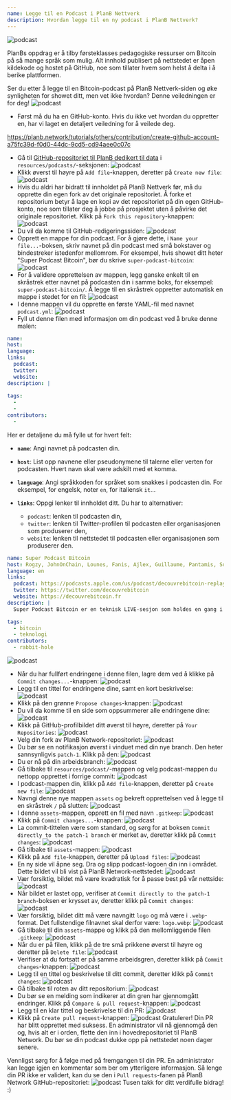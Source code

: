 ```yaml
---
name: Legge til en Podcast i PlanB Nettverk
description: Hvordan legge til en ny podcast i PlanB Nettverk?
---
```

![podcast](assets/cover.webp)

PlanBs oppdrag er å tilby førsteklasses pedagogiske ressurser om Bitcoin på så mange språk som mulig. Alt innhold publisert på nettstedet er åpen kildekode og hostet på GitHub, noe som tillater hvem som helst å delta i å berike plattformen.

Ser du etter å legge til en Bitcoin-podcast på PlanB Nettverk-siden og øke synligheten for showet ditt, men vet ikke hvordan? Denne veiledningen er for deg!
![podcast](assets/01.webp)
- Først må du ha en GitHub-konto. Hvis du ikke vet hvordan du oppretter en, har vi laget en detaljert veiledning for å veilede deg.

https://planb.network/tutorials/others/contribution/create-github-account-a75fc39d-f0d0-44dc-9cd5-cd94aee0c07c


- Gå til [GitHub-repositoriet til PlanB dedikert til data](https://github.com/DecouvreBitcoin/sovereign-university-data/tree/dev/resources/podcasts) i `resources/podcasts/`-seksjonen:
![podcast](assets/02.webp)
- Klikk øverst til høyre på `Add file`-knappen, deretter på `Create new file`:
![podcast](assets/03.webp)
- Hvis du aldri har bidratt til innholdet på PlanB Nettverk før, må du opprette din egen fork av det originale repositoriet. Å forke et repositorium betyr å lage en kopi av det repositoriet på din egen GitHub-konto, noe som tillater deg å jobbe på prosjektet uten å påvirke det originale repositoriet. Klikk på `Fork this repository`-knappen:
![podcast](assets/04.webp)
- Du vil da komme til GitHub-redigeringssiden:
![podcast](assets/05.webp)
- Opprett en mappe for din podcast. For å gjøre dette, i `Name your file...`-boksen, skriv navnet på din podcast med små bokstaver og bindestreker istedenfor mellomrom. For eksempel, hvis showet ditt heter "Super Podcast Bitcoin", bør du skrive `super-podcast-bitcoin`:
![podcast](assets/06.webp)
- For å validere opprettelsen av mappen, legg ganske enkelt til en skråstrek etter navnet på podcasten din i samme boks, for eksempel: `super-podcast-bitcoin/`. Å legge til en skråstrek oppretter automatisk en mappe i stedet for en fil:
![podcast](assets/07.webp)
- I denne mappen vil du opprette en første YAML-fil med navnet `podcast.yml`:
![podcast](assets/08.webp)
- Fyll ut denne filen med informasjon om din podcast ved å bruke denne malen:

```yaml
name: 
host: 
language: 
links:
  podcast: 
  twitter: 
  website: 
description: |
  
tags:
  - 
  - 
contributors:
  - 
```

Her er detaljene du må fylle ut for hvert felt:

- **`name`**: Angi navnet på podcasten din.
- **`host`**: List opp navnene eller pseudonymene til talerne eller verten for podcasten. Hvert navn skal være adskilt med et komma.
- **`language`**: Angi språkkoden for språket som snakkes i podcasten din. For eksempel, for engelsk, noter `en`, for italiensk `it`...

- **`links`**: Oppgi lenker til innholdet ditt. Du har to alternativer:
	- `podcast`: lenken til podcasten din,
	- `twitter`: lenken til Twitter-profilen til podcasten eller organisasjonen som produserer den,
	- `website`: lenken til nettstedet til podcasten eller organisasjonen som produserer den.
```yaml
name: Super Podcast Bitcoin
host: Rogzy, JohnOnChain, Lounes, Fanis, Ajlex, Guillaume, Pantamis, Sosthene, Loic
language: en
links:
  podcast: https://podcasts.apple.com/us/podcast/decouvrebitcoin-replay/id1693844092
  twitter: https://twitter.com/decouvrebitcoin
  website: https://decouvrebitcoin.fr
description: |
  Super Podcast Bitcoin er en teknisk LIVE-sesjon som holdes en gang i uken på Twitter for å dykke dypt inn i Bitcoin-protokollen, løsninger på lag to, og alt annet som blåser hodet av deg. Våre verter Lounes, Pantamis, Loïc og Sosthene vil svare på spørsmålene dine og tilby det mest tekniske showet om Bitcoin i verden.

tags:
  - bitcoin
  - teknologi
contributors:
  - rabbit-hole
```

![podcast](assets/09.webp)

- Når du har fullført endringene i denne filen, lagre dem ved å klikke på `Commit changes...`-knappen:
![podcast](assets/10.webp)
- Legg til en tittel for endringene dine, samt en kort beskrivelse:
![podcast](assets/11.webp)
- Klikk på den grønne `Propose changes`-knappen:
![podcast](assets/12.webp)
- Du vil da komme til en side som oppsummerer alle endringene dine:
![podcast](assets/13.webp)
- Klikk på GitHub-profilbildet ditt øverst til høyre, deretter på `Your Repositories`:
![podcast](assets/14.webp)
- Velg din fork av PlanB Network-repositoriet:
![podcast](assets/15.webp)
- Du bør se en notifikasjon øverst i vinduet med din nye branch. Den heter sannsynligvis `patch-1`. Klikk på den:
![podcast](assets/16.webp)
- Du er nå på din arbeidsbranch:
![podcast](assets/17.webp)
- Gå tilbake til `resources/podcast/`-mappen og velg podcast-mappen du nettopp opprettet i forrige commit: ![podcast](assets/18.webp)
- I podcast-mappen din, klikk på `Add file`-knappen, deretter på `Create new file`:
![podcast](assets/19.webp)
- Navngi denne nye mappen `assets` og bekreft opprettelsen ved å legge til en skråstrek `/` på slutten:
![podcast](assets/20.webp)
- I denne `assets`-mappen, opprett en fil med navn `.gitkeep`:
![podcast](assets/21.webp)
- Klikk på `Commit changes...`-knappen:
![podcast](assets/22.webp)
- La commit-tittelen være som standard, og sørg for at boksen `Commit directly to the patch-1 branch` er merket av, deretter klikk på `Commit changes`:
![podcast](assets/23.webp)
- Gå tilbake til `assets`-mappen:
![podcast](assets/24.webp)
- Klikk på `Add file`-knappen, deretter på `Upload files`:
![podcast](assets/25.webp)
- En ny side vil åpne seg. Dra og slipp podcast-logoen din inn i området. Dette bildet vil bli vist på PlanB Network-nettstedet: ![podcast](assets/26.webp)
- Vær forsiktig, bildet må være kvadratisk for å passe best på vår nettside: ![podcast](assets/27.webp)
- Når bildet er lastet opp, verifiser at `Commit directly to the patch-1 branch`-boksen er krysset av, deretter klikk på `Commit changes`: ![podcast](assets/28.webp)
- Vær forsiktig, bildet ditt må være navngitt `logo` og må være i `.webp`-format. Det fullstendige filnavnet skal derfor være: `logo.webp`: ![podcast](assets/29.webp)
- Gå tilbake til din `assets`-mappe og klikk på den mellomliggende filen `.gitkeep`: ![podcast](assets/30.webp)
- Når du er på filen, klikk på de tre små prikkene øverst til høyre og deretter på `Delete file`: ![podcast](assets/31.webp)
- Verifiser at du fortsatt er på samme arbeidsgren, deretter klikk på `Commit changes`-knappen: ![podcast](assets/32.webp)
- Legg til en tittel og beskrivelse til ditt commit, deretter klikk på `Commit changes`: ![podcast](assets/33.webp)
- Gå tilbake til roten av ditt repositorium: ![podcast](assets/34.webp)
- Du bør se en melding som indikerer at din gren har gjennomgått endringer. Klikk på `Compare & pull request`-knappen: ![podcast](assets/35.webp)
- Legg til en klar tittel og beskrivelse til din PR: ![podcast](assets/36.webp)
- Klikk på `Create pull request`-knappen: ![podcast](assets/37.webp)
Gratulerer! Din PR har blitt opprettet med suksess. En administrator vil nå gjennomgå den og, hvis alt er i orden, flette den inn i hovedrepositoriet til PlanB Network. Du bør se din podcast dukke opp på nettstedet noen dager senere.

Vennligst sørg for å følge med på fremgangen til din PR. En administrator kan legge igjen en kommentar som ber om ytterligere informasjon. Så lenge din PR ikke er validert, kan du se den i `Pull requests`-fanen på PlanB Network GitHub-repositoriet: ![podcast](assets/38.webp)
Tusen takk for ditt verdifulle bidrag! :)